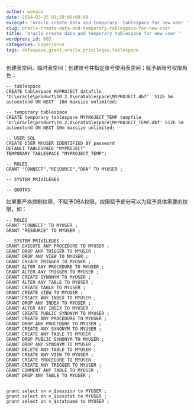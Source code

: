 ```yaml
---
author: wongoo
date: 2014-03-25 01:50:06+00:00
excerpt: 'oracle create data and temporary  tablespace for new user '
slug: oracle-create-data-and-temporary-tablespace-for-new-user
title: 'oracle create data and temporary tablespace for new user '
wordpress_id: 602
categories: Experience
tags: dataspace,grant,oracle,privileges,tablespace
---
```


创建表空间、临时表空间；创建账号并指定账号使用表空间；赋予新账号权限角色；

    -- tablespace
    CREATE tablespace MYPROJECT datafile 'D:\oracle\product\10.2.0\oratablespace\MYPROJECT.dbf'  SIZE 5m  autoextend ON NEXT  10m maxsize unlimited;
    
    -- temporary tablespace
    CREATE temporary tablespace MYPROJECT_TEMP tempfile 'D:\oracle\product\10.2.0\oratablespace\MYPROJECT_TEMP.dbf' SIZE 5m autoextend ON NEXT 10m maxsize unlimited;
    
    -- USER SQL
    CREATE USER MYUSER IDENTIFIED BY password
    DEFAULT TABLESPACE "MYPROJECT"
    TEMPORARY TABLESPACE "MYPROJECT_TEMP";
    
    -- ROLES
    GRANT "CONNECT","RESOURCE","DBA" TO MYUSER ;
    
    -- SYSTEM PRIVILEGES
    
    -- QUOTAS


如果要严格控制权限，不赋予DBA权限，权限赋予部分可以为赋予具体需要的权限，如：

    -- ROLES
    GRANT "CONNECT" TO MYUSER ;
    GRANT "RESOURCE" TO MYUSER ;
    
    -- SYSTEM PRIVILEGES
    GRANT EXECUTE ANY PROCEDURE TO MYUSER ;
    GRANT DROP ANY TRIGGER TO MYUSER ;
    GRANT DROP ANY VIEW TO MYUSER ;
    GRANT CREATE TRIGGER TO MYUSER ;
    GRANT ALTER ANY PROCEDURE TO MYUSER ;
    GRANT ALTER ANY TRIGGER TO MYUSER ;
    GRANT CREATE SYNONYM TO MYUSER ;
    GRANT ALTER ANY TABLE TO MYUSER ;
    GRANT CREATE TABLE TO MYUSER ;
    GRANT CREATE VIEW TO MYUSER ;
    GRANT CREATE ANY INDEX TO MYUSER ;
    GRANT DROP ANY INDEX TO MYUSER ;
    GRANT ALTER ANY INDEX TO MYUSER ;
    GRANT CREATE PUBLIC SYNONYM TO MYUSER ;
    GRANT CREATE ANY PROCEDURE TO MYUSER ;
    GRANT DROP ANY PROCEDURE TO MYUSER ;
    GRANT CREATE ANY SYNONYM TO MYUSER ;
    GRANT CREATE ANY TABLE TO MYUSER ;
    GRANT DROP PUBLIC SYNONYM TO MYUSER ;
    GRANT DROP ANY SYNONYM TO MYUSER ;
    GRANT DELETE ANY TABLE TO MYUSER ;
    GRANT CREATE ANY VIEW TO MYUSER ;
    GRANT CREATE PROCEDURE TO MYUSER ;
    GRANT CREATE ANY TRIGGER TO MYUSER ;
    GRANT COMMENT ANY TABLE TO MYUSER ;
    GRANT DROP ANY TABLE TO MYUSER ;
    
    
    grant select on v_$session to MYUSER ;
    grant select on v_$sesstat to MYUSER ;
    grant select on v_$statname to MYUSER ;


